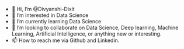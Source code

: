 - 👋 Hi, I’m @Divyanshi-Dixit
- 👀 I’m interested in Data Science
- 🌱 I’m currently learning Data Science
- 💞️ I’m looking to collaborate on Data Science, Deep learning, Machine Learning, Artificial Intelligence, or anything new or interesting.
- 📫 How to reach me via Github and Linkedin.

<!---
Divi-D/Divi-D is a ✨ special ✨ repository because its `README.md` (this file) appears on your GitHub profile.
You can click the Preview link to take a look at your changes.
--->
